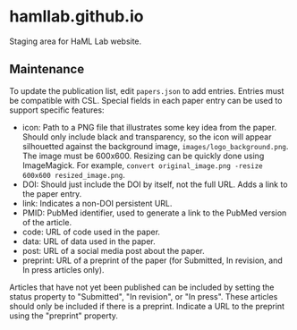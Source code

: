 # hamllab.github.io

Staging area for HaML Lab website.

## Maintenance

To update the publication list, edit `papers.json` to add entries. Entries must be compatible with CSL. Special fields in each paper entry can be used to support specific features:

-   icon: Path to a PNG file that illustrates some key idea from the paper. Should only include black and transparency, so the icon will appear silhouetted against the background image, `images/logo_background.png`. The image must be 600x600. Resizing can be quickly done using ImageMagick. For example, `convert original_image.png -resize 600x600 resized_image.png`.
-   DOI: Should just include the DOI by itself, not the full URL. Adds a link to the paper entry.
-   link: Indicates a non-DOI persistent URL.
-   PMID: PubMed identifier, used to generate a link to the PubMed version of the article.
-   code: URL of code used in the paper.
-   data: URL of data used in the paper.
-   post: URL of a social media post about the paper.
-   preprint: URL of a preprint of the paper (for Submitted, In revision, and In press articles only).

Articles that have not yet been published can be included by setting the status property to "Submitted", "In revision", or "In press". These articles should only be included if there is a preprint. Indicate a URL to the preprint using the "preprint" property.
